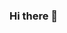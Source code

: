 ### Hi there 👋

<!--
**BOGORSQUAD/BOGORSQUAD** is a ✨ _special_ ✨ repository because its `README.md` (this file) appears on your GitHub profile.

Here are some ideas to get you started:

- 🔭 I’m currently working on ...ok
- 🌱 I’m currently learning ...ok
- 👯 I’m looking to collaborate on ...gg
- 🤔 I’m lookiCommit changesng for help with ...ggtv
- 💬 Ask me about ...qorib
- 📫 How to reach me: ...ccfg
- 😄 Pronouns: ...ggv
- ⚡ Fun fact: ...cgg
-->
